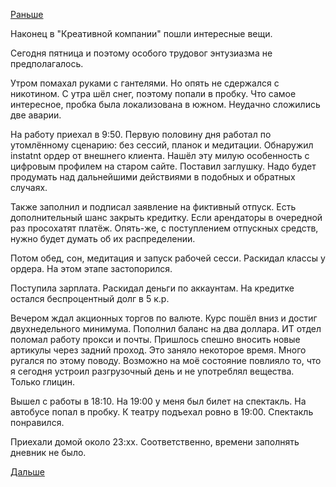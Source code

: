 [Раньше](2018.11.15.md)

Наконец в "Креативной компании" пошли интересные вещи.

Сегодня пятница и поэтому особого трудовог энтузиазма не предполагалось.

Утром помахал руками с гантелями. Но опять не сдержался с никотином.
С утра шёл снег, поэтому попали в пробку. Что самое интересное, пробка была локализована в южном. Неудачно сложились две аварии.

На работу приехал в 9:50.
Первую половину дня работал по утомлённому сценарию: без сессий, планок и медитации. Обнаружил instatnt ордер от внешнего клиента. Нашёл эту милую особенность с цифровым профилем на старом сайте. Поставил заглушку. Надо будет продумать над дальнейшими действиями в подобных и обратных случаях.

Также заполнил и подписал заявление на фиктивный отпуск. Есть дополнительный шанс закрыть кредитку. Если арендаторы в очередной раз просохатят платёж.
Опять-же, с поступлением отпускных средств, нужно будет думать об их распределении.

Потом обед, сон, медитация и запуск рабочей сесси. Раскидал классы у ордера. На этом этапе застопорился.

Поступила зарплата. Раскидал деньги по аккаунтам. На кредитке остался беспроцентный долг в 5 к.р.

Вечером ждал акционных торгов по валюте. Курс пошёл вниз и достиг двухнедельного минимума. Пополнил баланс на два доллара.
ИТ отдел поломал работу прокси и почты. Пришлось спешно вносить новые артикулы через задний проход. Это заняло некоторое время.
Много ругался по этому поводу. Возможно на моё состояние повлияло то, что я сегодня устроил разгрузочный день и не употреблял вещества. Только глицин.

Вышел с работы в 18:10. На 19:00 у меня был билет на спектакль. На автобусе попал в пробку. К театру подъехал ровно в 19:00.
Спектакль понравился.

Приехали домой около 23:хх. Соответственно, времени заполнять дневник не было.

[Дальше](2018.11.17.md)